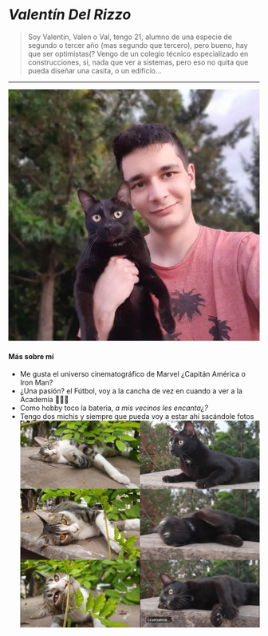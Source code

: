 # _Valentín Del Rizzo_
> Soy Valentín, Valen o Val, tengo 21, alumno de una especie de segundo o tercer año (mas segundo que tercero), pero bueno, hay que ser optimistas(? Vengo de un colegio técnico especializado en construcciones, si, nada que ver a sistemas, pero eso no quita que pueda diseñar una casita, o un edificio... 
***
![Mi foto](yoo.jpg)
#### Más sobre mí
* Me gusta el universo cinematográfico de Marvel ¿Capitán América o Iron Man?
* ¿Una pasión? el Fútbol, voy a la cancha de vez en cuando a ver a la Academía 💙🤍💙
* Como hobby toco la bateria, *a mis vecinos les encanta¿?*
* Tengo dos michis y siempre que pueda voy a estar ahí sacándole fotos
![Michi](michifinal.jpg)
